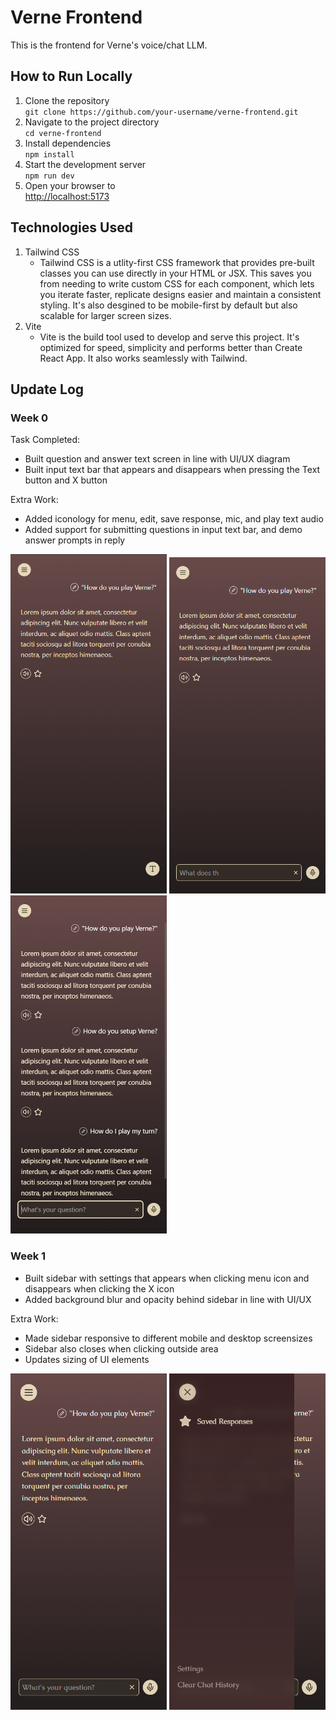 # Verne Frontend

This is the frontend for Verne's voice/chat LLM. 

## How to Run Locally

1. Clone the repository  
   `git clone https://github.com/your-username/verne-frontend.git`
2. Navigate to the project directory  
   `cd verne-frontend`
3. Install dependencies  
   `npm install`
4. Start the development server  
   `npm run dev`
5. Open your browser to  
   [http://localhost:5173](http://localhost:5173)

## Technologies Used 

1. Tailwind CSS 
    - Tailwind CSS is a utlity-first CSS framework that provides pre-built classes you can use directly in your HTML or JSX. This saves you from needing to write custom CSS for each component, which lets you iterate faster, replicate designs easier and maintain a consistent styling. It's also desgined to be mobile-first by default but also scalable for larger screen sizes. 
2. Vite 
    - Vite is the build tool used to develop and serve this project. It's optimized for speed, simplicity and performs better than Create React App. It also works seamlessly with Tailwind. 

## Update Log 

### Week 0 

Task Completed: 
- Built question and answer text screen in line with UI/UX diagram
- Built input text bar that appears and disappears when pressing the Text button and X button

Extra Work: 
- Added iconology for menu, edit, save response, mic, and play text audio
- Added support for submitting questions in input text bar, and demo answer prompts in reply

<p float="left">
   <img src="https://github.com/kennylin119/verne-frontend/blob/main/Progress%20Pics/Week%200%20Homepage-1.png" width="250">
   <img src="https://github.com/kennylin119/verne-frontend/blob/main/Progress%20Pics/Week%200%20Homepage.png" width="250">
   <img src="https://github.com/kennylin119/verne-frontend/blob/main/Progress%20Pics/Week%200%20Responsive%20Input%20Q%26A.png" width="250">
</p>


### Week 1 
- Built sidebar with settings that appears when clicking menu icon and disappears when clicking the X icon
- Added background blur and opacity behind sidebar in line with UI/UX 

Extra Work:
- Made sidebar responsive to different mobile and desktop screensizes
- Sidebar also closes when clicking outside area
- Updates sizing of UI elements 

<p float="left">
   <img src="https://github.com/kennylin119/verne-frontend/blob/main/Progress%20Pics/Week%201%20Homepage.png" width="250"> 
   <img src="https://github.com/kennylin119/verne-frontend/blob/main/Progress%20Pics/Week%201%20Sidebar.png" width="250">
</p>
